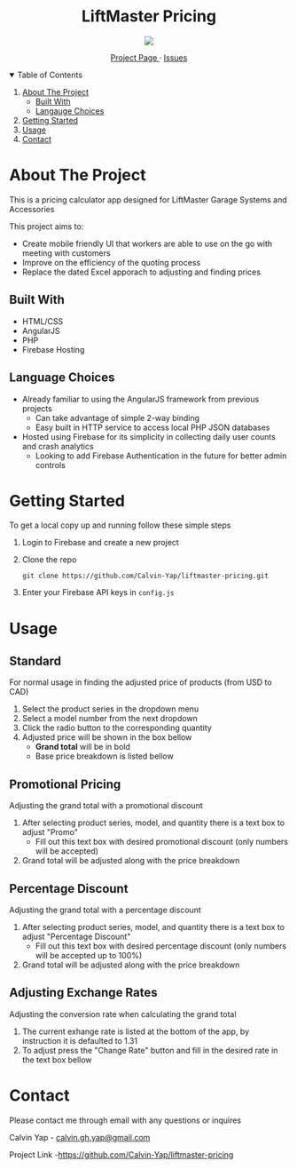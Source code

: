 <h1 align="center" style="border-bottom:none">LiftMaster Pricing</h1>

<p align="center">
  <img  src="https://liftmaster-3d0d7.web.app/Title.png">
    
</p>
<p align="center">
<a href="https://liftmaster-3d0d7.web.app/" target="blank">Project Page </a> ·
<a href="https://github.com/Calvin-Yap/liftmaster-pricing/issues" target="blank">Issues</a>
</p>

<details open>
<summary>Table of Contents</summary>

1. [About The Project](#about-the-project)
    - [Built With](#built-with)
    - [Langauge Choices](#language-choices)
1. [Getting Started](#getting-started)
1. [Usage](#usage)
1. [Contact](#contact)

</details>

# About The Project

This is a pricing calculator app designed for LiftMaster Garage Systems and Accessories

This project aims to:

- Create mobile friendly UI that workers are able to use on the go with meeting with customers
- Improve on the efficiency of the quoting process
- Replace the dated Excel apporach to adjusting and finding prices


## Built With

- HTML/CSS
- AngularJS
- PHP
- Firebase Hosting

## Language Choices

- Already familiar to using the AngularJS framework from previous projects
    - Can take advantage of simple 2-way binding
    - Easy built in HTTP service to access local PHP JSON databases
- Hosted using Firebase for its simplicity in collecting daily user counts and crash analytics
    - Looking to add Firebase Authentication in the future for better admin controls

# Getting Started

To get a local copy up and running follow these simple steps

1. Login to Firebase and create a new project
1. Clone the repo

    ```text
    git clone https://github.com/Calvin-Yap/liftmaster-pricing.git
    ```

1. Enter your Firebase API keys in `config.js`

# Usage

## Standard

For normal usage in finding the adjusted price of products (from USD to CAD)

1. Select the product series in the dropdown menu
1. Select a model number from the next dropdown
1. Click the radio button to the corresponding quantity
1. Adjusted price will be shown in the box bellow
    - **Grand total** will be in bold
    - Base price breakdown is listed bellow

## Promotional Pricing

Adjusting the grand total with a promotional discount

1. After selecting product series, model, and quantity there is a text box to adjust "Promo"
    - Fill out this text box with desired promotional discount (only numbers will be accepted)
1. Grand total will be adjusted along with the price breakdown

## Percentage Discount

Adjusting the grand total with a percentage discount

1. After selecting product series, model, and quantity there is a text box to adjust "Percentage Discount"
    - Fill out this text box with desired percentage discount (only numbers will be accepted up to 100%)
1. Grand total will be adjusted along with the price breakdown

## Adjusting Exchange Rates

Adjusting the conversion rate when calculating the grand total

1. The current exhange rate is listed at the bottom of the app, by instruction it is defaulted to 1.31
1. To adjust press the "Change Rate" button and fill in the desired rate in the text box bellow

# Contact

Please contact me through email with any questions or inquires

Calvin Yap - calvin.gh.yap@gmail.com

Project Link -https://github.com/Calvin-Yap/liftmaster-pricing
